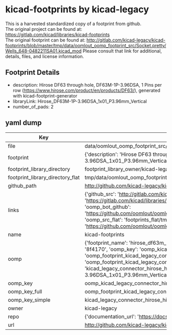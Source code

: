 # kicad-footprints by kicad-legacy  
This is a harvested standardized copy of a footprint from github.  
The original project can be found at:  
https://gitlab.com/kicad/libraries/kicad-footprints  
The original footprint can be found at:
http://gitlab.com/kicad-legacy/kicad-footprints/blob/master/tmp/data/oomlout_oomp_footprint_src/Socket.pretty/Wells_648-0482211SA01.kicad_mod
Please consult that link for additional, details, files, and license information.  
## Footprint Details
* description: Hirose DF63 through hole, DF63M-1P-3.96DSA, 1 Pins per row (https://www.hirose.com/product/en/products/DF63/), generated with kicad-footprint-generator  
* libraryLink: Hirose_DF63M-1P-3.96DSA_1x01_P3.96mm_Vertical  
* number_of_pads: 2  
## yaml dump  
| Key | Value |  
| --- | --- |  
| file | data/oomlout_oomp_footprint_src/kicad-footprints/Connector_Hirose.pretty/Hirose_DF63M-1P-3.96DSA_1x01_P3.96mm_Vertical.kicad_mod |  
| footprint | {'description': 'Hirose DF63 through hole, DF63M-1P-3.96DSA, 1 Pins per row (https://www.hirose.com/product/en/products/DF63/), generated with kicad-footprint-generator', 'libraryLink': 'Hirose_DF63M-1P-3.96DSA_1x01_P3.96mm_Vertical', 'number_of_pads': 2} |  
| footprint_library_directory | footprint_library_owner/kicad-legacy_kicad-footprints |  
| footprint_library_directory_flat | tmp/data/oomlout_oomp_footprint_src/footprints_flat/kicad_legacy_connector_hirose_hirose_df63m_1p_3_96dsa_1x01_p3_96mm_vertical/working |  
| github_path | http://github.com/kicad-legacy/kicad-footprints/blob/master/tmp/data/oomlout_oomp_footprint_src/Connector_Hirose.pretty/Hirose_DF63M-1P-3.96DSA_1x01_P3.96mm_Vertical.kicad_mod |  
| links | {'github_src': 'http://gitlab.com/kicad-legacy/kicad-footprints/blob/master/tmp/data/oomlout_oomp_footprint_src/Socket.pretty/Wells_648-0482211SA01.kicad_mod', 'github_src_repo': 'https://gitlab.com/kicad/libraries/kicad-footprints', 'oomp_bot': 'tmp/data/oomlout_oomp_footprint_src/footprints/kicad_legacy_connector_hirose_hirose_df63m_1p_3_96dsa_1x01_p3_96mm_vertical/working', 'oomp_bot_github': 'https://github.com/oomlout/oomlout_oomp_footprint_bot/tree/main/tmp/data/oomlout_oomp_footprint_src/footprints/kicad_legacy_connector_hirose_hirose_df63m_1p_3_96dsa_1x01_p3_96mm_vertical/working', 'oomp_src_flat': 'footprints_flat/tmp/data/oomlout_oomp_footprint_src/footprints_flat/kicad_legacy_connector_hirose_hirose_df63m_1p_3_96dsa_1x01_p3_96mm_vertical/working', 'oomp_src_flat_github': 'https://github.com/oomlout/oomlout_oomp_footprint_src/tree/main/tmp/data/oomlout_oomp_footprint_src/footprints_flat/kicad_legacy_connector_hirose_hirose_df63m_1p_3_96dsa_1x01_p3_96mm_vertical/working'} |  
| name | kicad-footprints |  
| oomp | {'footprint_name': 'hirose_df63m_1p_3_96dsa_1x01_p3_96mm_vertical', 'library_name': 'connector_hirose', 'md5': '8f4170be0ba8e2af71cc0725c61ba6d1', 'md5_10': '8f4170be0b', 'md5_5': '8f417', 'md5_6': '8f4170', 'oomp_key': 'oomp_kicad_legacy_connector_hirose_hirose_df63m_1p_3_96dsa_1x01_p3_96mm_vertical', 'oomp_key_extra': 'oomp_footprint_kicad_legacy_connector_hirose_hirose_df63m_1p_3_96dsa_1x01_p3_96mm_vertical', 'oomp_key_full': 'oomp_footprint_kicad_legacy_connector_hirose_hirose_df63m_1p_3_96dsa_1x01_p3_96mm_vertical_8f4170', 'oomp_key_simple': 'kicad_legacy_connector_hirose_hirose_df63m_1p_3_96dsa_1x01_p3_96mm_vertical', 'original_filename': 'data/oomlout_oomp_footprint_src/kicad-footprints/Connector_Hirose.pretty/Hirose_DF63M-1P-3.96DSA_1x01_P3.96mm_Vertical.kicad_mod', 'owner_name': 'kicad_legacy'} |  
| oomp_key | oomp_kicad_legacy_connector_hirose_hirose_df63m_1p_3_96dsa_1x01_p3_96mm_vertical |  
| oomp_key_full | oomp_footprint_kicad_legacy_connector_hirose_hirose_df63m_1p_3_96dsa_1x01_p3_96mm_vertical |  
| oomp_key_simple | kicad_legacy_connector_hirose_hirose_df63m_1p_3_96dsa_1x01_p3_96mm_vertical |  
| owner | kicad-legacy |  
| repo | {'documentation_url': 'https://docs.github.com/rest/repos/repos#get-a-repository', 'message': 'Not Found'} |  
| url | http://github.com/kicad-legacy/kicad-footprints |  

